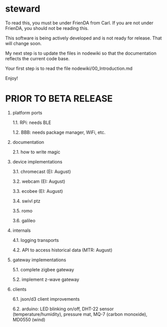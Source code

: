 steward
=======
To read this, you must be under FrienDA from Carl. If you are not under FrienDA, you should not be reading this.

This software is being actively developed and is not ready for release.
That will change soon.

My next step is to update the files in nodewiki so that the documentation reflects the current code base.

Your first step is to read the file nodewiki/00_Introduction.md

Enjoy!


PRIOR TO BETA RELEASE
======================

1. platform ports

    1.1. RPi: needs BLE

    1.2. BBB: needs package manager, WiFi, etc.

2. documentation

    2.1. how to write magic

3. device implementations

    3.1. chromecast (EI: August)

    3.2. webcam (EI: August)

    3.3. ecobee (EI: August)

    3.4. swivl ptz

    3.5. romo

    3.6. galileo

4. internals

    4.1. logging transports

    4.2. API to access historical data (MTR: August)

5. gateway implementations

    5.1. complete zigbee gateway

    5.2. implement z-wave gateway

6. clients

    6.1. json/d3 client improvements

    6.2. arduino: LED blinking on/off, DHT-22 sensor (temperature/humidity), pressure mat, MQ-7 (carbon monoxide), MD0550 (wind)
